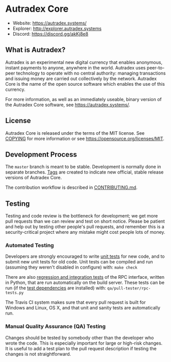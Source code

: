 Autradex Core
===============================

* Website: https://autradex.systems/
* Explorer: http://explorer.autradex.systems
* Discord: https://discord.gg/akKj8e8

What is Autradex?
----------------

Autradex is an experimental new digital currency that enables anonymous, instant
payments to anyone, anywhere in the world. Autradex uses peer-to-peer technology
to operate with no central authority: managing transactions and issuing money
are carried out collectively by the network. Autradex Core is the name of the open
source software which enables the use of this currency.

For more information, as well as an immediately useable, binary version of
the Autradex Core software, see https://autradex.systems/.


License
-------

Autradex Core is released under the terms of the MIT license. See [COPYING](COPYING) for more
information or see https://opensource.org/licenses/MIT.

Development Process
-------------------

The `master` branch is meant to be stable. Development is normally done in separate branches.
[Tags](https://github.com/farsider350/autx-core/tags) are created to indicate new official,
stable release versions of Autradex Core.

The contribution workflow is described in [CONTRIBUTING.md](CONTRIBUTING.md).

Testing
-------

Testing and code review is the bottleneck for development; we get more pull
requests than we can review and test on short notice. Please be patient and help out by testing
other people's pull requests, and remember this is a security-critical project where any mistake might cost people
lots of money.

### Automated Testing

Developers are strongly encouraged to write [unit tests](/doc/unit-tests.md) for new code, and to
submit new unit tests for old code. Unit tests can be compiled and run
(assuming they weren't disabled in configure) with: `make check`

There are also [regression and integration tests](/qa) of the RPC interface, written
in Python, that are run automatically on the build server.
These tests can be run (if the [test dependencies](/qa) are installed) with: `qa/pull-tester/rpc-tests.py`

The Travis CI system makes sure that every pull request is built for Windows
and Linux, OS X, and that unit and sanity tests are automatically run.

### Manual Quality Assurance (QA) Testing

Changes should be tested by somebody other than the developer who wrote the
code. This is especially important for large or high-risk changes. It is useful
to add a test plan to the pull request description if testing the changes is
not straightforward.
